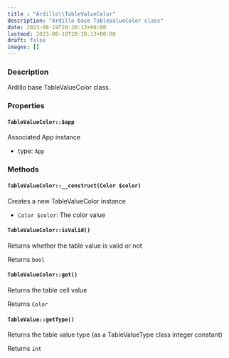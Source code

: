 ```yaml
---
title : "Ardillo\\TableValueColor"
description: "Ardillo base TableValueColor class"
date: 2023-08-19T20:20:13+00:00
lastmod: 2023-08-19T20:20:13+00:00
draft: false
images: []
---
```

### Description

Ardillo base TableValueColor class.

### Properties

#### `TableValueColor::$app`

Associated App instance

 * type: `App`



### Methods

#### `TableValueColor::__construct(Color $color)`

Creates a new TableValueColor instance

 * `Color $color`: The color value


#### `TableValueColor::isValid()`

Returns whether the table value is valid or not


Returns `bool`



#### `TableValueColor::get()`

Returns the table cell value


Returns `Color`



#### `TableValue::getType()`

Returns the table value type (as a TableValueType class integer constant)


Returns `int`



